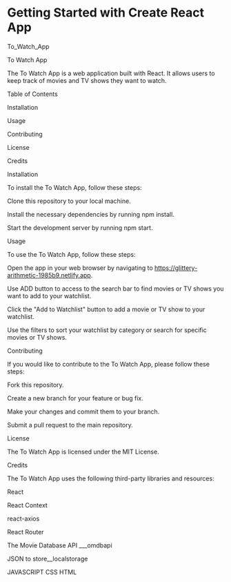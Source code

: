 # Getting Started with Create React App

To_Watch_App


To Watch App

The To Watch App is a web application built with React. It allows users to keep track of movies and TV shows they want to watch.

Table of Contents

Installation

Usage

Contributing

License

Credits
   
   
Installation

To install the To Watch App, follow these steps:

Clone this repository to your local machine.

Install the necessary dependencies by running npm install.

Start the development server by running npm start.

Usage

To use the To Watch App, follow these steps:

Open the app in your web browser by navigating to https://glittery-arithmetic-1985b9.netlify.app.

Use ADD button to access to the search bar to find movies or TV shows you want to add to your watchlist.

Click the "Add to Watchlist" button to add a movie or TV show to your watchlist.

Use the filters to sort your watchlist by category or search for specific movies or TV shows.


Contributing

If you would like to contribute to the To Watch App, please follow these steps:

Fork this repository.

Create a new branch for your feature or bug fix.

Make your changes and commit them to your branch.

Submit a pull request to the main repository.

License

The To Watch App is licensed under the MIT License.

Credits

The To Watch App uses the following third-party libraries and resources:

React

React Context

react-axios

React Router

The Movie Database API ___omdbapi

JSON to store__localstorage


JAVASCRIPT
CSS
HTML

